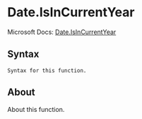 ---
---

# Date.IsInCurrentYear

Microsoft Docs: [Date.IsInCurrentYear](https://docs.microsoft.com/en-us/powerquery-m/date-isincurrentyear)

## Syntax

```
Syntax for this function.
```

## About

About this function.

